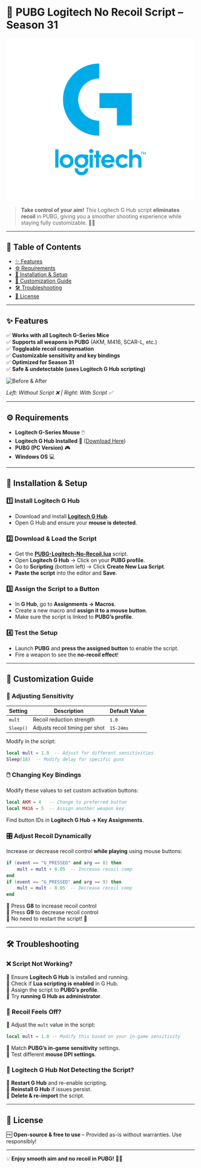 
# 🎯 PUBG Logitech No Recoil Script – Season 31

![Logitech G Hub](img/logitech_logo.png)

> **Take control of your aim!** This Logitech G Hub script **eliminates recoil** in PUBG, giving you a smoother shooting experience while staying fully customizable. 🎯🔥

---

## 📌 Table of Contents

- [✨ Features](#-features)
- [⚙️ Requirements](#-requirements)
- [🚀 Installation & Setup](#-installation--setup)
- [🎨 Customization Guide](#-customization-guide)
- [🛠️ Troubleshooting](#-troubleshooting)
- [📜 License](#-license)

---

## ✨ Features

✅ **Works with all Logitech G-Series Mice**  
✅ **Supports all weapons in PUBG** (AKM, M416, SCAR-L, etc.)  
✅ **Toggleable recoil compensation**  
✅ **Customizable sensitivity and key bindings**  
✅ **Optimized for Season 31**  
✅ **Safe & undetectable (uses Logitech G Hub scripting)**  

![Before & After](img/before_after.png)

*Left: Without Script ❌ | Right: With Script ✅*

---

## ⚙️ Requirements

- **Logitech G-Series Mouse** 🖱️
- **Logitech G Hub Installed** 🔧 ([Download Here](https://www.logitechg.com/en-us/innovation/g-hub.html))
- **PUBG (PC Version)** 🎮
- **Windows OS** 💻

---

## 🚀 Installation & Setup

### 1️⃣ Install Logitech G Hub
- Download and install **[Logitech G Hub](https://www.logitechg.com/en-us/innovation/g-hub.html)**.
- Open G Hub and ensure your **mouse is detected**.

### 2️⃣ Download & Load the Script
- Get the **[PUBG-Logitech-No-Recoil.lua](https://github.com/Kava4/PUBG-LOGITECH-NO-RECOIL-SEASON-31)** script.
- Open **Logitech G Hub** → Click on your **PUBG profile**.
- Go to **Scripting** (bottom left) → Click **Create New Lua Script**.
- **Paste the script** into the editor and **Save**.

### 3️⃣ Assign the Script to a Button
- In **G Hub**, go to **Assignments → Macros**.
- Create a new macro and **assign it to a mouse button**.
- Make sure the script is linked to **PUBG’s profile**.

### 4️⃣ Test the Setup
- Launch **PUBG** and **press the assigned button** to enable the script.
- Fire a weapon to see the **no-recoil effect**!

---

## 🎨 Customization Guide

### 🔧 Adjusting Sensitivity

| Setting  | Description | Default Value |
|----------|-------------|---------------|
| `mult`   | Recoil reduction strength | `1.0` |
| `Sleep()` | Adjusts recoil timing per shot | `15-24ms` |

Modify in the script:
```lua
local mult = 1.0  -- Adjust for different sensitivities
Sleep(18)  -- Modify delay for specific guns
```

### 🖱️ Changing Key Bindings
Modify these values to set custom activation buttons:
```lua
local AKM = 4   -- Change to preferred button
local M416 = 5  -- Assign another weapon key
```
Find button IDs in **Logitech G Hub → Key Assignments**.

### 🎛️ Adjust Recoil Dynamically
Increase or decrease recoil control **while playing** using mouse buttons:
```lua
if (event == "G_PRESSED" and arg == 8) then
    mult = mult + 0.05  -- Increase recoil comp
end
if (event == "G_PRESSED" and arg == 9) then
    mult = mult - 0.05  -- Decrease recoil comp
end
```
🔹 Press **G8** to increase recoil control  
🔹 Press **G9** to decrease recoil control  
🔹 No need to restart the script! 🎯

---

## 🛠️ Troubleshooting

### ❌ Script Not Working?
🔹 Ensure **Logitech G Hub** is installed and running.  
🔹 Check if **Lua scripting is enabled** in G Hub.  
🔹 Assign the script to **PUBG’s profile**.  
🔹 Try **running G Hub as administrator**.  

### 🎯 Recoil Feels Off?
🔹 Adjust the `mult` value in the script:
```lua
local mult = 1.0 -- Modify this based on your in-game sensitivity
```
🔹 Match **PUBG’s in-game sensitivity** settings.  
🔹 Test different **mouse DPI settings**.  

### 🔄 Logitech G Hub Not Detecting the Script?
🔹 **Restart G Hub** and re-enable scripting.  
🔹 **Reinstall G Hub** if issues persist.  
🔹 **Delete & re-import** the script.  

---

## 📜 License

🆓 **Open-source & free to use** – Provided as-is without warranties. Use responsibly!

---

💡 **Enjoy smooth aim and no recoil in PUBG!** 🎯🔥


